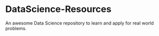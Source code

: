 # DataScience-Resources
 An awesome Data Science repository to learn and apply for real world problems.

